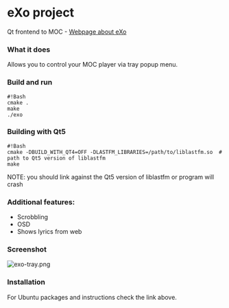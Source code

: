 # eXo project 
 Qt frontend to MOC - [Webpage about eXo](http://loimu.tk/exo/)

### What it does ###
 Allows you to control your MOC player via tray popup menu.

### Build and run ###
```
#!Bash
cmake .
make
./exo
```

### Building with Qt5 ###
```
#!Bash
cmake -DBUILD_WITH_QT4=OFF -DLASTFM_LIBRARIES=/path/to/liblastfm.so  # path to Qt5 version of liblastfm
make
```
NOTE: you should link against the Qt5 version of liblastfm or program will crash

### Additional features: ###
* Scrobbling
* OSD
* Shows lyrics from web

### Screenshot ###
![exo-tray.png](https://bitbucket.org/repo/8Xb9ez/images/2886715694-exo-tray.png)

### Installation ###
For Ubuntu packages and instructions check the link above.
